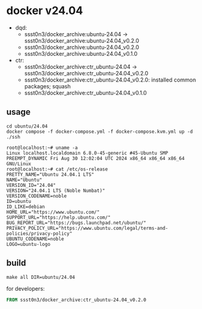 # docker v24.04

* dqd: 
	* ssst0n3/docker_archive:ubuntu-24.04 -> ssst0n3/docker_archive:ubuntu-24.04_v0.2.0
	* ssst0n3/docker_archive:ubuntu-24.04_v0.2.0
	* ssst0n3/docker_archive:ubuntu-24.04_v0.1.0
* ctr: 
	* ssst0n3/docker_archive:ctr_ubuntu-24.04 -> ssst0n3/docker_archive:ctr_ubuntu-24.04_v0.2.0
	* ssst0n3/docker_archive:ctr_ubuntu-24.04_v0.2.0: installed common packages; squash
	* ssst0n3/docker_archive:ctr_ubuntu-24.04_v0.1.0

## usage

```shell
cd ubuntu/24.04
docker compose -f docker-compose.yml -f docker-compose.kvm.yml up -d
./ssh
```

```shell
root@localhost:~# uname -a
Linux localhost.localdomain 6.8.0-45-generic #45-Ubuntu SMP PREEMPT_DYNAMIC Fri Aug 30 12:02:04 UTC 2024 x86_64 x86_64 x86_64 GNU/Linux
root@localhost:~# cat /etc/os-release 
PRETTY_NAME="Ubuntu 24.04.1 LTS"
NAME="Ubuntu"
VERSION_ID="24.04"
VERSION="24.04.1 LTS (Noble Numbat)"
VERSION_CODENAME=noble
ID=ubuntu
ID_LIKE=debian
HOME_URL="https://www.ubuntu.com/"
SUPPORT_URL="https://help.ubuntu.com/"
BUG_REPORT_URL="https://bugs.launchpad.net/ubuntu/"
PRIVACY_POLICY_URL="https://www.ubuntu.com/legal/terms-and-policies/privacy-policy"
UBUNTU_CODENAME=noble
LOGO=ubuntu-logo
```

## build

```shell
make all DIR=ubuntu/24.04
```

for developers:

```dockerfile
FROM ssst0n3/docker_archive:ctr_ubuntu-24.04_v0.2.0
```
